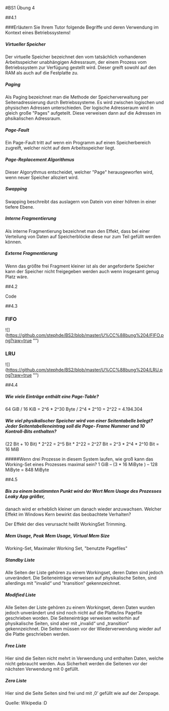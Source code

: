#BS1 Übung 4


##4.1 

###Erläutern Sie Ihrem Tutor folgende Begriffe und deren Verwendung im Kontext eines Betriebssystems!

##### Virtueller Speicher
Der virtuelle Speicher bezeichnet den vom tatsächlich vorhandenen Arbeitsspeicher unabhängigen Adressraum, der einem Prozess vom Betriebssystem zur Verfügung gestellt wird. Dieser greift sowohl auf den RAM als auch auf die Festplatte zu.

##### Paging
Als Paging bezeichnet man die Methode der Speicherverwaltung per Seitenadressierung durch Betriebssysteme. Es wird zwischen logischen und physischen Adressen unterschieden. Der logische Adresseraum wird in gleich große "Pages" aufgeteilt. Diese verweisen dann auf die Adressen im phsikalischen Adressraum.

#####  Page-Fault
Ein Page-Fault tritt auf wenn ein Programm auf einen Speicherbereich zugreift, welcher nicht auf dem Arbeitsspeicher liegt.

##### Page-Replacement Algorithmus
Dieser Algorythmus entscheidet, welcher "Page" herausgeworfen wird, wenn neuer Speicher alloziert wird.

##### Swapping
Swapping beschreibt das auslagern von Datein von einer höhren in einer tiefere Ebene.

##### Interne Fragmentierung
Als interne Fragmentierung bezeichnet man den Effekt, dass bei einer Verteilung von Daten auf Speicherblöcke diese nur zum Teil gefüllt werden können.

##### Externe Fragmentierung
Wenn das größte frei Fragment kleiner ist als der angeforderte Speicher kann der Speicher nicht freigegeben werden auch wenn insgesamt genug Platz wäre.


##4.2

Code

##4.3

### FIFO

![] (https://github.com/stephde/BS2/blob/master/U%CC%88bung%204/FIFO.png?raw=true "")

### LRU

![] (https://github.com/stephde/BS2/blob/master/U%CC%88bung%204/LRU.png?raw=true "")


##4.4

##### Wie viele Einträge enthält eine Page-Table?
64 GiB / 16 KiB = 2^6 * 2^30  Byte / 2^4 * 2^10 = 2^22 = 4.194.304

##### Wie viel physikalischer Speicher wird von einer Seitentabelle belegt? Jeder Seitentabelleneintrag soll die Page- Frame Nummer und 10 Kontroll-Bits enthalten?
(22 Bit + 10 Bit) * 2^22 = 2^5 Bit * 2^22 = 2^27 Bit = 2^3 * 2^4 * 2^10 Bit = 16 MiB

#####Wenn drei Prozesse in diesem System laufen, wie groß kann das Working-Set eines Prozesses maximal sein?
1 GiB  – (3  * 16 MiByte )
– 128 MiByte  = 848 MiByte

##4.5

##### Bis zu einem bestimmten Punkt wird der Wert Mem Usage des Prozesses Leaky App größer, 
danach wird er erheblich kleiner um danach wieder anzuwachsen. Welcher Effekt im 
Windows Kern bewirkt das beobachtete Verhalten? 

Der Effekt der dies verursacht heißt WorkingSet Trimming.

##### Mem Usage, Peak Mem Usage, Virtual Mem Size
Working-Set, Maximaler Working Set, "benutzte Pagefiles"

##### Standby Liste
Alle Seiten der Liste gehören zu einem Workingset, deren Daten sind jedoch unverändert. Die  Seiteneinträge verweisen auf
physikalische Seiten, sind allerdings mit "invalid“ und "transition“ gekennzeichnet.

##### Modified Liste
Alle Seiten der Liste gehören zu einem Workingset, deren Daten wurden jedoch unverändert und sind noch nicht auf die Platte/ins Pagefile geschrieben worden. Die Seiteneinträge verweisen weiterhin auf physikalische Seiten, sind aber mit „invalid“ und „transition“ gekennzeichnet. Die Seiten müssen vor der Wiederverwendung wieder auf die Platte geschrieben werden.

##### Free Liste
Hier sind die Seiten nicht mehrt in Verwendung und enthalten Daten, welche nicht gebraucht werden. Aus Sicherheit werden die Seitenen vor der nächsten Verwendung mit 0 gefüllt.

##### Zero Liste
Hier sind die Seite
Seiten sind frei und mit ‚0’ gefüllt wie auf der Zeropage.





Quelle: Wikipedia :D

